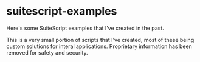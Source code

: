 # suitescript-examples
 
Here's some SuiteScript examples that I've created in the past.

This is a very small portion of scripts that I've created, most of these being custom solutions for interal applications. Proprietary information has been removed for safety and security.